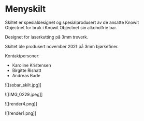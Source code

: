 # Menyskilt
Skiltet er spesialdesignet og spesialprodusert av de ansatte Knowit Objectnet for bruk i Knowit Objectnet sin alkoholfrie bar.

Designet for laserkutting på 3mm treverk.

Skiltet ble produsert november 2021 på 3mm bjørkefiner.

Kontaktpersoner:
-   Karoline Kristensen
-   Birgitte Rishatt
-   Andreas Bade

![[sobar_skilt.jpg]]

![[IMG_0229.jpeg]]

![[render4.png]]

![[render1.png]]